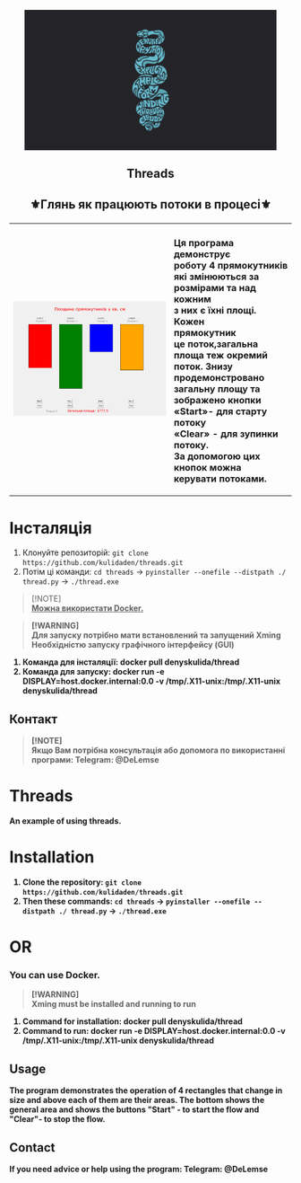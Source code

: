 <p align="center">
  <img width="450px" height='250px' src="./img/Threads.png" align="center" alt="Space Defenders" />
  <h2 align="center">Threads</h2>
</p>
<h2><p align="center">⚜️Глянь як працюють потоки в процесі⚜️</p></h2>
<table>
  <td>
    <img src="./img/thred.jpg" alt="Image";">
  </td>
  <td>
    <h3>Ця програма демонструє<br>роботу 4 прямокутників<br>
      які змінюються за<br>розмірами та над кожним<br>з них 
      є їхні площі. Кожен<br>прямокутник<br>це поток,загальна<br>
      площа теж окремий<br>поток. Знизу продемонстровано<br> загальну 
      площу та зображено кнопки<br>«Start»- для старту потоку<br>
      «Clear» - для зупинки потоку. <br>За допомогою цих кнопок можна<br> керувати потоками.</h3>
  </td>
</table>

# Інсталяція
1. Клонуйте репозиторій: `git clone https://github.com/kulidaden/threads.git`
2. Потім ці команди: `cd threads` -> `pyinstaller --onefile --distpath ./ thread.py` -> `./thread.exe`

> [!NOTE]\
> <u><b>Можна використати Docker.<b></u>

> [!WARNING]\
>Для запуску потрібно мати встановлений та запущений Xming<br><b>Необхідністю запуску графічного інтерфейсу (GUI)</b>
1. Команда для інсталяції: docker pull denyskulida/thread
2. Команда для запуску: docker run -e DISPLAY=host.docker.internal:0.0 -v /tmp/.X11-unix:/tmp/.X11-unix denyskulida/thread

## Контакт
> [!NOTE]\
>Якщо Вам потрібна консультація або допомога по використанні програми: Telegram: @DeLemse

# Threads
 An example of using threads.

# Installation
1. Clone the repository: `git clone https://github.com/kulidaden/threads.git`
2. Then these commands: `cd threads` -> `pyinstaller --onefile --distpath ./ thread.py` -> `./thread.exe`

# OR 
### You can use Docker. 
> [!WARNING]\
>Xming must be installed and running to run
1. Command for installation: docker pull denyskulida/thread
2. Command to run: docker run -e DISPLAY=host.docker.internal:0.0 -v /tmp/.X11-unix:/tmp/.X11-unix denyskulida/thread 
## Usage
The program demonstrates the operation of 4 rectangles that change in size and above each of them are their areas.  The bottom shows the general area and shows the buttons "Start" - to start the flow and "Clear"- to stop the flow.

## Contact
If you need advice or help using the program: Telegram: @DeLemse


